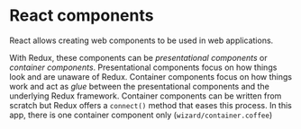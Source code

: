 # React components

React allows creating web components to be used in web applications.

With Redux, these components can be *presentational components* or *container components*. Presentational components focus on how things look and are unaware of Redux. Container components focus on how things work and act as *glue* between the presentational components and the underlying Redux framework. Container components can be written from scratch but Redux offers a `connect()` method that eases this process. In this app, there is one container component only (`wizard/container.coffee`)
